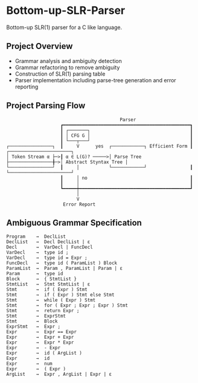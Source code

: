 # Bottom-up-SLR-Parser

Bottom-up SLR(1) parser for a C like language.

## Project Overview

- Grammar analysis and ambiguity detection
- Grammar refactoring to remove ambiguity
- Construction of SLR(1) parsing table
- Parser implementation including parse-tree generation and error reporting

## Project Parsing Flow

```
                                          Parser
                    ┏━━━━━━━━━━━━━━━━━━━━━━━━━━━━━━━━━━━━━━━━━━━━━━━┓
                    ┃ ┌───────┐                                     ┃
                    ┃ │ CFG G │                                     ┃
                    ┃ └───┬───┘                                     ┃
┌────────────────┐  ┃     V      yes  ┌────────────┐ Efficient Form ┃  ┌───────────────────────┐
│ Token Stream α ├─>┃ α ∈ L(G)? ─────>│ Parse Tree ├────────────────╂─>│ Abstract Styntax Tree │
└────────────────┘  ┃     │           └────────────┘                ┃  └───────────────────────┘
                    ┃     │ no                                      ┃
                    ┃     │                                         ┃
                    ┗━━━━━┿━━━━━━━━━━━━━━━━━━━━━━━━━━━━━━━━━━━━━━━━━┛
                          │
                          V
                     Error Report
```

## Ambiguous Grammar Specification

```
Program    →  DeclList
DeclList   →  Decl DeclList | ε
Decl       →  VarDecl | FuncDecl
VarDecl    →  type id ;
VarDecl    →  type id = Expr ;
FuncDecl   →  type id ( ParamList ) Block
ParamList  →  Param , ParamList | Param | ε
Param      →  type id
Block      →  { StmtList }
StmtList   →  Stmt StmtList | ε
Stmt       →  if ( Expr ) Stmt
Stmt       →  if ( Expr ) Stmt else Stmt
Stmt       →  while ( Expr ) Stmt
Stmt       →  for ( Expr ; Expr ; Expr ) Stmt
Stmt       →  return Expr ;
Stmt       →  ExprStmt
Stmt       →  Block
ExprStmt   →  Expr ;
Expr       →  Expr == Expr
Expr       →  Expr + Expr
Expr       →  Expr * Expr
Expr       →  - Expr
Expr       →  id ( ArgList )
Expr       →  id
Expr       →  num
Expr       →  ( Expr )
ArgList    →  Expr , ArgList | Expr | ε
```
